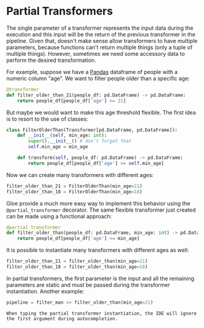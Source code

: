 
# Partial Transformers

The single parameter of a transformer represents the input data during the execution and this input will be the return of the previous transformer in the pipeline. Given that, doesn't make sense allow transformers to have multiple parameters, because functions can't return multiple things (only a tuple of multiple things). However, sometimes we need some accessory data to perform the desired transformation.

For example, suppose we have a [Pandas](https://pandas.pydata.org/) dataframe of people with a numeric column "age". We want to filter people older than a specific age:

```python
@transformer
def filter_older_than_21(people_df: pd.DataFrame) -> pd.DataFrame:
    return people_df[people_df['age'] >= 21]
```

But maybe we would want to make this age threshold flexible. The first idea is to resort to the use of classes:

```python
class FilterOlderThan(Transformer[pd.DataFrame, pd.DataFrame]):
    def __init__(self, min_age: int):
        super().__init__() # don't forget that
        self.min_age = min_age

    def transform(self, people_df: pd.DataFrame) -> pd.DataFrame:
        return people_df[people_df['age'] >= self.min_age]
```

Now we can create many transformers with different ages:

```python
filter_older_than_21 = FilterOlderThan(min_age=21)
filter_older_than_18 = FilterOlderThan(min_age=18)
```

Gloe provide a much more easy way to implement this behavior using the `@partial_transformer` decorator. The same flexible transformer just created can be made using a functional approach:

```python
@partial_transformer
def filter_older_than(people_df: pd.DataFrame, min_age: int) -> pd.DataFrame:
    return people_df[people_df['age'] >= min_age]
```

It is possible to instantiate many transformers with different ages as well:

```python
filter_older_than_21 = filter_older_than(min_age=21)
filter_older_than_18 = filter_older_than(min_age=18)
```

In partial transformers, the first parameter is the input and all the remaining parameters are static and must be passed during the transformer instantiation. Another example:

```python
pipeline = filter_man >> filter_older_than(min_age=21)
```
```{tip}
When typing the partial transformer instantiation, the IDE will ignore the first argument during autocompletion.
```
